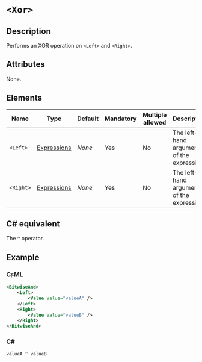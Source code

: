# `<Xor>`

## Description

Performs an XOR operation on `<Left>` and `<Right>`.

## Attributes

None.

## Elements

| Name | Type | Default | Mandatory | Multiple allowed | Description |
|---|---|---|---|---|---|
| `<Left>` | [Expressions](../types/expressions.md) | *None* | Yes | No | The left-hand argument of the expression. |
| `<Right>` | [Expressions](../types/expressions.md) | *None* | Yes | No | The left-hand argument of the expression. |

## C# equivalent

The `^` operator.

## Example

### C♯ML

```xml
<BitwiseAnd>
    <Left>
        <Value Value="valueA" />
    </Left>
    <Right>
        <Value Value="valueB" />
    </Right>
</BitwiseAnd>
```

### C#

```csharp
valueA ^ valueB
```
